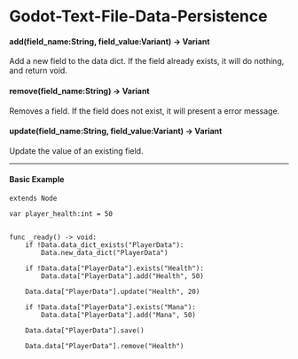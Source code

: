 # Godot-Text-File-Data-Persistence

#### add(field_name:String, field_value:Variant) -> Variant
Add a new field to the data dict. If the field already exists, it will do nothing, and return void.

#### remove(field_name:String) -> Variant
Removes a field. If the field does not exist, it will present a error message.

#### update(field_name:String, field_value:Variant) -> Variant
Update the value of an existing field.


---

 #### Basic Example
```gdscript
extends Node

var player_health:int = 50


func _ready() -> void:
	if !Data.data_dict_exists("PlayerData"):
		Data.new_data_dict("PlayerData")

	if !Data.data["PlayerData"].exists("Health"):
		Data.data["PlayerData"].add("Health", 50)

	Data.data["PlayerData"].update("Health", 20)

	if !Data.data["PlayerData"].exists("Mana"):
		Data.data["PlayerData"].add("Mana", 50)

	Data.data["PlayerData"].save()

	Data.data["PlayerData"].remove("Health")

```
